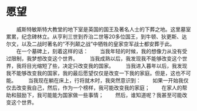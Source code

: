# 愿望
　　威斯特敏斯特大教堂的地下室是英国的国王及著名人士的下葬之地。这里墓室累累，纪念碑林立。从亨利三世到乔治二世等20多位国王，到牛顿、狄更斯、达尔文，以及二战时著名的“不列颠之战”中牺牲的皇家空军战士都安葬于此。 
　　在一个墓碑上，刻着这样的话： 
　　当我年轻的时候，我的想像力从没有受过限制，我梦想改变这个世界。 
　　当我成熟以后，我发现我不能够改变这个世界，我将目光缩短了些，决定只改变我的国家。 
　　当我进入暮年以后，我发现我不能够改变我的国家，我的最后愿望仅仅是改变一下我的家庭。但是，这也不可能。 
　　当我现在躺在床上，行将就木时，我突然意识到： 
　　如果一开始我仅仅去改变我自己，然后，作为一个榜样，我可能改变我的家庭； 
　　在家人的帮助和鼓励下，我可能能为国家做一些事情； 
　　然后，谁知道呢？我甚至可能改变这个世界。
 